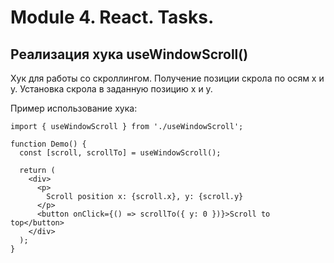 # Module 4. React. Tasks.

## Реализация хука useWindowScroll()

Хук для работы со скроллингом.
Получение позиции скрола по осям x и y.
Установка скрола в заданную позицию x и y.

Пример использование хука:

````
import { useWindowScroll } from './useWindowScroll';

function Demo() {
  const [scroll, scrollTo] = useWindowScroll();

  return (
    <div>
      <p>
        Scroll position x: {scroll.x}, y: {scroll.y}
      </p>
      <button onClick={() => scrollTo({ y: 0 })}>Scroll to top</button>
    </div>
  );
}
````
